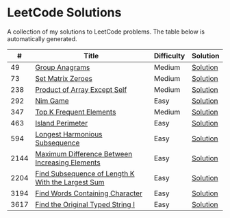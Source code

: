 # LeetCode Solutions

A collection of my solutions to LeetCode problems. The table below is automatically generated.

| # | Title | Difficulty | Solution |
|---|-------|------------|----------|
| 49 | [Group Anagrams](https://leetcode.com/problems/group-anagrams) | Medium | [Solution](./0049-group-anagrams/0049-group-anagrams.py) |
| 73 | [Set Matrix Zeroes](https://leetcode.com/problems/set-matrix-zeroes) | Medium | [Solution](./0073-set-matrix-zeroes/0073-set-matrix-zeroes.py) |
| 238 | [Product of Array Except Self](https://leetcode.com/problems/product-of-array-except-self) | Medium | [Solution](./0238-product-of-array-except-self/0238-product-of-array-except-self.py) |
| 292 | [Nim Game](https://leetcode.com/problems/nim-game) | Easy | [Solution](./0292-nim-game/0292-nim-game.java) |
| 347 | [Top K Frequent Elements](https://leetcode.com/problems/top-k-frequent-elements) | Medium | [Solution](./0347-top-k-frequent-elements/0347-top-k-frequent-elements.py) |
| 463 | [Island Perimeter](https://leetcode.com/problems/island-perimeter) | Easy | [Solution](./0463-island-perimeter/0463-island-perimeter.py) |
| 594 | [Longest Harmonious Subsequence](https://leetcode.com/problems/longest-harmonious-subsequence) | Easy | [Solution](./0594-longest-harmonious-subsequence/0594-longest-harmonious-subsequence.py) |
| 2144 | [Maximum Difference Between Increasing Elements](https://leetcode.com/problems/maximum-difference-between-increasing-elements) | Easy | [Solution](./2144-maximum-difference-between-increasing-elements/2144-maximum-difference-between-increasing-elements.py) |
| 2204 | [Find Subsequence of Length K With the Largest Sum](https://leetcode.com/problems/find-subsequence-of-length-k-with-the-largest-sum) | Easy | [Solution](./2204-find-subsequence-of-length-k-with-the-largest-sum/2204-find-subsequence-of-length-k-with-the-largest-sum.py) |
| 3194 | [Find Words Containing Character](https://leetcode.com/problems/find-words-containing-character) | Easy | [Solution](./3194-find-words-containing-character/3194-find-words-containing-character.py) |
| 3617 | [Find the Original Typed String I](https://leetcode.com/problems/find-the-original-typed-string-i) | Easy | [Solution](./3617-find-the-original-typed-string-i/3617-find-the-original-typed-string-i.py) |

